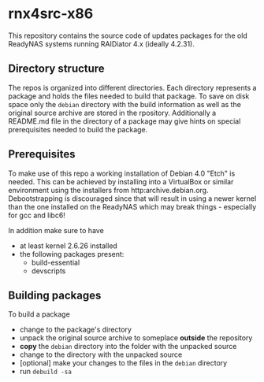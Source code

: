 # rnx4src-x86

This repository contains the source code of updates packages for the old
ReadyNAS systems running RAIDiator 4.x (ideally 4.2.31).

## Directory structure

The repos is organized into different directories. Each directory represents
a package and holds the files needed to build that package.
To save on disk space only the `debian` directory with the build information
as well as the original source archive are stored in the rpository.
Additionally a README.md file in the directory of a package may give hints
on special prerequisites needed to build the package.

## Prerequisites

To make use of this repo a working installation of Debian 4.0 "Etch" is
needed. This can be achieved by installing into a VirtualBox or 
similar environment using the installers from http:archive.debian.org.
Debootstrapping is discouraged since that will result in using a newer
kernel than the one installed on the ReadyNAS which may break things - 
especially for gcc and libc6!

In addition make sure to have
* at least kernel 2.6.26 installed
* the following packages present:
  * build-essential
  * devscripts

## Building packages

To build a package 

* change to the package's directory
* unpack the original source archive to someplace **outside** the repository
* **copy** the `debian` directory into the folder with the unpacked source
* change to the directory with the unpacked source
* [optional] make your changes to the files in the `debian` directory
* run `debuild -sa`
